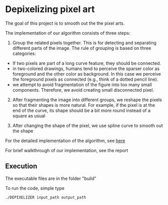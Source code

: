 # Depixelizing pixel art

The goal of this project is to smooth out the the pixel arts.

The implementation of our algorithm consists of three steps:

1. Group the related pixels together. This is for detecting and separating different parts of the image. The rule of grouping is based on three categories:
+ If two pixels are part of a long curve feature, they should be connected.
+ in two-colored drawings, humans tend to perceive the sparser color as foreground and the other color as background. In this case we perceive the foreground pixels as connected (e.g., think of a dotted pencil line).
+ we attempt to avoid fragmentation of the figure into too many small components. Therefore, we avoid creating small disconnected pixel.

2. After fragmenting the image into different groups, we reshape the pixels so that their shapes is more natural. For example, if the pixel is at the end of the curve, its shape should be a bit more round instead of a square as usual

3. After changing the shape of the pixel, we use spline curve to smooth out the shape


For the detailed implementation of the algorithm, see [here](https://johanneskopf.de/publications/pixelart/paper/pixel.pdf)

For brief walkthrough of our implementation, see the report


## Execution

The executable files are in the folder "build"

To run the code, simple type 
```
./DEPIXELIZER input_path output_path
```


